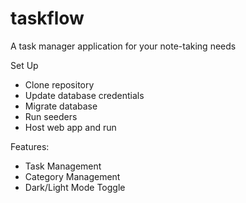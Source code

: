 # taskflow
A task manager application for your note-taking needs

Set Up
- Clone repository
- Update database credentials
- Migrate database
- Run seeders
- Host web app and run

Features:
- Task Management
- Category Management
- Dark/Light Mode Toggle
